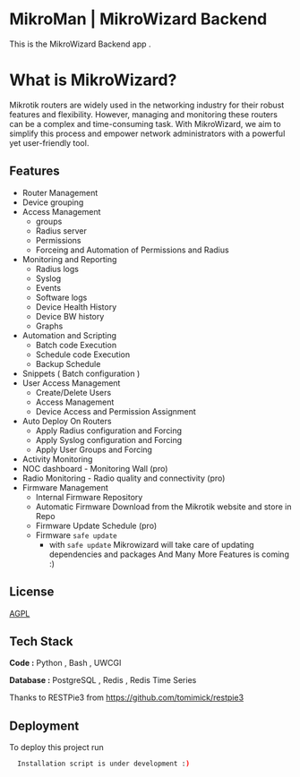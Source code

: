 
# MikroMan | MikroWizard Backend


This is the MikroWizard Backend app . 

# What is MikroWizard?

Mikrotik routers are widely used in the networking industry for their robust features and flexibility. However, managing and monitoring these routers can be a complex and time-consuming task. With MikroWizard, we aim to simplify this process and empower network administrators with a powerful yet user-friendly tool.


## Features

- Router Management
- Device grouping
- Access Management
  - groups
  - Radius server
  - Permissions
  - Forceing and Automation of Permissions and Radius
- Monitoring and Reporting
  - Radius logs
  - Syslog
  - Events
  - Software logs
  - Device Health History
  - Device BW history
  - Graphs
- Automation and Scripting
  - Batch code Execution
  - Schedule code Execution
  - Backup Schedule
- Snippets ( Batch configuration )
- User Access Management
  - Create/Delete Users
  - Access Management
  - Device Access and Permission Assignment
- Auto Deploy On Routers
  - Apply Radius configuration and Forcing
  - Apply Syslog configuration and Forcing
  - Apply User Groups and Forcing
- Activity Monitoring
- NOC dashboard - Monitoring Wall (pro)
- Radio Monitoring - Radio quality and connectivity (pro)
- Firmware Management
  - Internal Firmware Repository
  - Automatic Firmware Download from the Mikrotik website and store in Repo
  - Firmware Update Schedule (pro)
  - Firmware `safe update`
    - with `safe update` Mikrowizard will take care of updating dependencies and  packages
And Many More Features is coming :)
 
## License

[AGPL](https://www.gnu.org/licenses/agpl-3.0.html)


## Tech Stack

**Code :** Python , Bash , UWCGI 

**Database :** PostgreSQL , Redis , Redis Time Series 

Thanks to RESTPie3 from https://github.com/tomimick/restpie3

## Deployment

To deploy this project run

```bash
  Installation script is under development :) 
```

